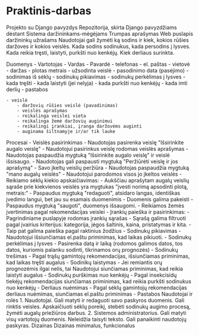 # Praktinis-darbas

Projekto su Django pavyzdys
Repozitorija, skirta Django pavyzdžiams dėstant
Sistema daržininkams-mėgėjams
Trumpas aprašymas
Web puslapis daržininkų užrašams Naudotojai gali žymėti ką sodins ir kiek, kokios rūšies daržoves ir kokios veislės. Kada sodins sodinukus, kada persodins į lysves. Kada reikia tręsti, laistyti, purkšti nuo kenkėjų. Kiek derliaus surinkta. 

Duomenys
    - Vartotojas
        - Vardas
        - Pavardė
        - telefonas
        - el. paštas
        - vietovė
    - daržas
        - plotas metrais
        - užsodinta veislė
        - pasodinimo data (pasėjimo)
        - sodinimas iš sėklų
        - sodinukų pikiavimas
        - sodinukų perkėlimas į lysves
        - kada tręšti
        - kada laistyti (jei nelyja)
        - kada purkšti nuo kenkėjų
        - kada imti derlių
        - pastabos
          
    - veislė
        - daržovių rūšies veislė (pavadinimas)
        - veislės aprašymas
        - reikalinga veislei vieta
        - reikalinga žemė daržovių auginimui
        - reikalingi įrankiai, įranga daržovėms auginti
        - auginama šiltnamyje ir/ar tik lauke
          
Procesai
    - Veislės pasirinkimas
        - Naudotojas pasirenka veislę "Išsirinkite augalo veislę"
        - Naudotojui pasirinkus veislę rodomas veislės aprašymas
        - Naudotojas paspaudžia mygtuką "Išsirinkite augalo veislę" ir veislė išsisaugo.
        - Naudotojas gali paspausti mygtuką "Peržiūrėti veislę ir jos aprašymą"
    - Savo įkeltų veislių peržiūra
        - Naudotojas paspaudžia mygtuką "mano augalų veislės"
        - Naudotojui parodomos visos jo įkeltos veislės
    - Reikiamo sėklų kiekio apskaičiavimas:
        - Aukščiau aprašytam augalų veislių sąraše prie kiekvienos veislės  yra mygtukas "įvesti norimą apsodinti plotą, metrais:“
        - Paspaudus mygtuką "redaguoti", atsidaro langas, identiškas įvedimo langui, bet jau su esamais duomenimis
        - Duomenis galima pakeisti
        - Paspaudus mygtuką "saugoti", duomenys išsaugomi.
    - Reikiamos žemės įvertinimas pagal rekomendacijas veislei
    - Įrankių paieška ir pasirinkimas:
        - Pagrindiniame puslapyje rodomas įrankių sąrašas
        - Sąrašą galima filtruoti pagal įvairius kriterijus: kategorija, jėgos šaltinis, kaina, pristatymas ir kita.
        - Taip pat galima paieška pagal raktinius žodžius
    - Sodinukų pikiavimas
        - Naudotojui išsiunčiamas el.paštu priminimas, kad laikas pikiuoti.
    - Sodinukų perkėlimas į lysves
        - Pasirenka datą ir laiką (rodomos galimos datos, tos datos, kuriomis palanku sodinti, tikrinamos orų prognozės)
    - Sodinukų trešimas
        - Pagal trąšų gamintojų rekomendacijas, išsiunčiamas priminimas, kad laikas tręšti augalus
    - Sodinikų laistymas
        - Jei remiantis orų prognozėmis ilgai nelis, tai Naudotojui siunčiamas priminimas, kad reikia laistyti augalus
    - Sodinukų purškimas nuo kenkėjų
        - Pagal insekcisidų tiekėjų rekomendacijas siunčiamas priminimas, kad reikia purkšti sodinukus nuo kenkėjų
    - Derliaus nuėmimas
        - Pagal sėklų gamintojų rekomendacijas derliaus nuėmimas, siunčiamas el.paštu priminimas
    - Pastabos
Naudotojai ir rolės
    1. Naudotojai. Gali matyti ir redaguoti savo paskyros duomenis. Gali rinktis veisles. Apskaičiuoti sėklų poreikį, stebėti sodinukų augimo procesą, žymėti augalų priežiūros darbus.
    2. Sistemos administratorius. Gali matyti visų vartotojų duomenis. Neleidžia taisyti teksto.  Gali panaikinti naudotojų paskyras.
Dizainas
Dizainas minimalus, funkcionalus
